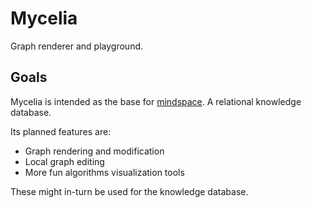 # Mycelia
Graph renderer and playground.

## Goals
Mycelia is intended as the base for [mindspace](https://github.com/angelocarly/mindspace). A relational knowledge
database.

Its planned features are:
- Graph rendering and modification
- Local graph editing
- More fun algorithms visualization tools

These might in-turn be used for the knowledge database.
